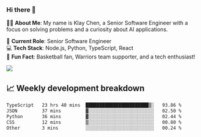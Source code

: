 ### Hi there 👋

👨‍💻 **About Me**: My name is Klay Chen, a Senior Software Engineer with a focus on solving problems and a curiosity about AI applications.

💼 **Current Role**: Senior Software Engineer  
💻 **Tech Stack**: Node.js, Python, TypeScript, React  
🏀 **Fun Fact**: Basketball fan, Warriors team supporter, and a tech enthusiast!

<img align="center" src="https://github-readme-stats.vercel.app/api?username=nameczz&show_icons=true&hide_title=true&theme=dracula" />

## 📈 Weekly development breakdown

<!--START_SECTION:waka-->

```txt
TypeScript   23 hrs 40 mins  ███████████████████████▒░   93.86 %
JSON         37 mins         ▓░░░░░░░░░░░░░░░░░░░░░░░░   02.50 %
Python       36 mins         ▓░░░░░░░░░░░░░░░░░░░░░░░░   02.44 %
CSS          12 mins         ▒░░░░░░░░░░░░░░░░░░░░░░░░   00.80 %
Other        3 mins          ░░░░░░░░░░░░░░░░░░░░░░░░░   00.24 %
```

<!--END_SECTION:waka-->
